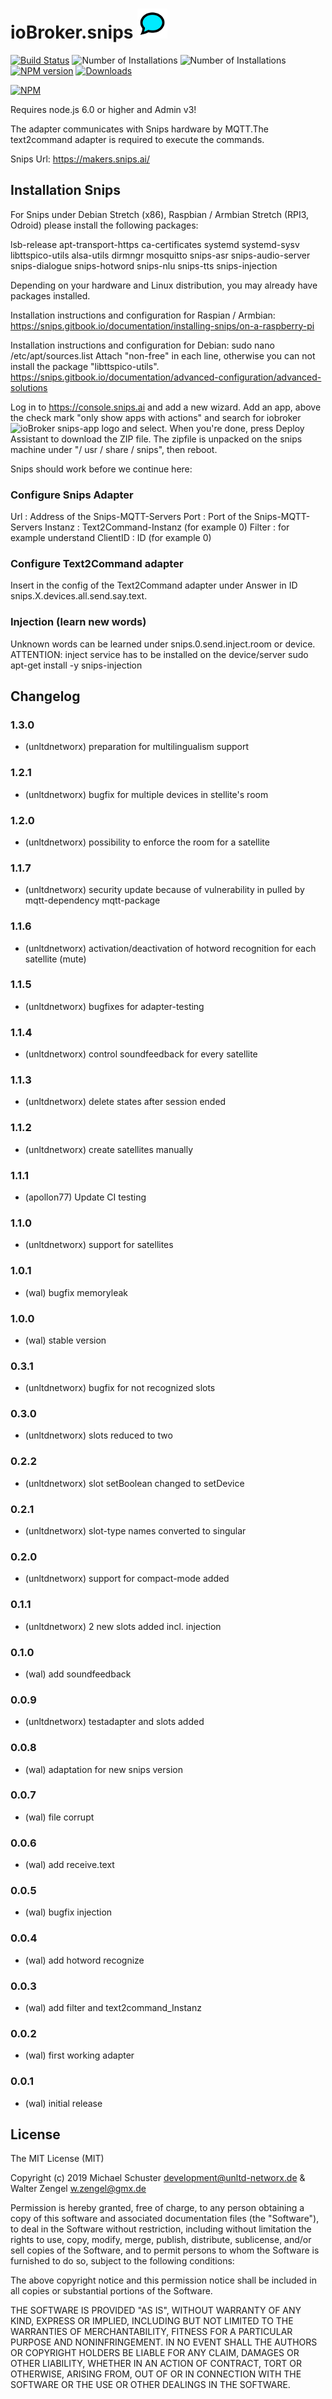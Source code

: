 # ioBroker.snips ![Logo](admin/snips.png)

[![Build Status](https://travis-ci.org/unltdnetworx/ioBroker.snips.svg?branch=master)](https://travis-ci.org/unltdnetworx/ioBroker.snips)
![Number of Installations](http://iobroker.live/badges/snips-installed.svg) ![Number of Installations](http://iobroker.live/badges/snips-stable.svg) [![NPM version](http://img.shields.io/npm/v/iobroker.snips.svg)](https://www.npmjs.com/package/iobroker.snips)
[![Downloads](https://img.shields.io/npm/dm/iobroker.snips.svg)](https://www.npmjs.com/package/iobroker.snips)

[![NPM](https://nodei.co/npm/iobroker.snips.png?downloads=true)](https://nodei.co/npm/iobroker.snips/)

Requires node.js 6.0 or higher and Admin v3!

The adapter communicates with Snips hardware by MQTT.The text2command adapter is required to execute
the commands.

Snips Url: <https://makers.snips.ai/>

## Installation Snips

For Snips under Debian Stretch (x86), Raspbian / Armbian Stretch (RPI3, Odroid) please install the following packages:

lsb-release
apt-transport-https
ca-certificates
systemd
systemd-sysv
libttspico-utils
alsa-utils
dirmngr
mosquitto
snips-asr
snips-audio-server
snips-dialogue
snips-hotword
snips-nlu
snips-tts
snips-injection

Depending on your hardware and Linux distribution, you may already have packages installed.

Installation instructions and configuration for Raspian / Armbian:
<https://snips.gitbook.io/documentation/installing-snips/on-a-raspberry-pi>

Installation instructions and configuration for Debian:
sudo nano /etc/apt/sources.list
Attach "non-free" in each line, otherwise you can not install the package "libttspico-utils".
<https://snips.gitbook.io/documentation/advanced-configuration/advanced-solutions>

Log in to <https://console.snips.ai> and add a new wizard.
Add an app, above the check mark "only show apps with actions" and search for iobroker ![ioBroker snips-app logo](https://console.snips.ai/images/bundles/bundle-home.svg) and select.
When you're done, press Deploy Assistant to download the ZIP file.
The zipfile is unpacked on the snips machine under "/ usr / share / snips", then reboot.

Snips should work before we continue here:

### Configure Snips Adapter

Url      : Address of the Snips-MQTT-Servers
Port     : Port of the Snips-MQTT-Servers
Instanz  : Text2Command-Instanz (for example 0)
Filter   : for example understand
ClientID : ID (for example 0)

### Configure Text2Command adapter

Insert in the config of the Text2Command adapter under Answer in ID snips.X.devices.all.send.say.text.

### Injection (learn new words)

Unknown words can be learned under snips.0.send.inject.room or device.
ATTENTION: inject service has to be installed on the device/server
sudo apt-get install -y snips-injection

## Changelog

### 1.3.0

* (unltdnetworx) preparation for multilingualism support

### 1.2.1

* (unltdnetworx) bugfix for multiple devices in stellite's room

### 1.2.0

* (unltdnetworx) possibility to enforce the room for a satellite

### 1.1.7

* (unltdnetworx) security update because of vulnerability in pulled by mqtt-dependency mqtt-package

### 1.1.6

* (unltdnetworx) activation/deactivation of hotword recognition for each satellite (mute)

### 1.1.5

* (unltdnetworx) bugfixes for adapter-testing

### 1.1.4

* (unltdnetworx) control soundfeedback for every satellite

### 1.1.3

* (unltdnetworx) delete states after session ended

### 1.1.2

* (unltdnetworx) create satellites manually

### 1.1.1

* (apollon77) Update CI testing

### 1.1.0

* (unltdnetworx) support for satellites

### 1.0.1

* (wal) bugfix memoryleak

### 1.0.0

* (wal) stable version

### 0.3.1

* (unltdnetworx) bugfix for not recognized slots

### 0.3.0

* (unltdnetworx) slots reduced to two

### 0.2.2

* (unltdnetworx) slot setBoolean changed to setDevice

### 0.2.1

* (unltdnetworx) slot-type names converted to singular

### 0.2.0

* (unltdnetworx) support for compact-mode added

### 0.1.1

* (unltdnetworx) 2 new slots added incl. injection

### 0.1.0

* (wal) add soundfeedback

### 0.0.9

* (unltdnetworx) testadapter and slots added

### 0.0.8

* (wal) adaptation for new snips version

### 0.0.7

* (wal) file corrupt

### 0.0.6

* (wal) add receive.text

### 0.0.5

* (wal) bugfix injection

### 0.0.4

* (wal) add hotword recognize

### 0.0.3

* (wal) add filter and text2command_Instanz

### 0.0.2

* (wal) first working adapter

### 0.0.1

* (wal) initial release

## License

The MIT License (MIT)

Copyright (c) 2019 Michael Schuster <development@unltd-networx.de> & Walter Zengel <w.zengel@gmx.de>

Permission is hereby granted, free of charge, to any person obtaining a copy
of this software and associated documentation files (the "Software"), to deal
in the Software without restriction, including without limitation the rights
to use, copy, modify, merge, publish, distribute, sublicense, and/or sell
copies of the Software, and to permit persons to whom the Software is
furnished to do so, subject to the following conditions:

The above copyright notice and this permission notice shall be included in
all copies or substantial portions of the Software.

THE SOFTWARE IS PROVIDED "AS IS", WITHOUT WARRANTY OF ANY KIND, EXPRESS OR
IMPLIED, INCLUDING BUT NOT LIMITED TO THE WARRANTIES OF MERCHANTABILITY,
FITNESS FOR A PARTICULAR PURPOSE AND NONINFRINGEMENT. IN NO EVENT SHALL THE
AUTHORS OR COPYRIGHT HOLDERS BE LIABLE FOR ANY CLAIM, DAMAGES OR OTHER
LIABILITY, WHETHER IN AN ACTION OF CONTRACT, TORT OR OTHERWISE, ARISING FROM,
OUT OF OR IN CONNECTION WITH THE SOFTWARE OR THE USE OR OTHER DEALINGS IN
THE SOFTWARE.
